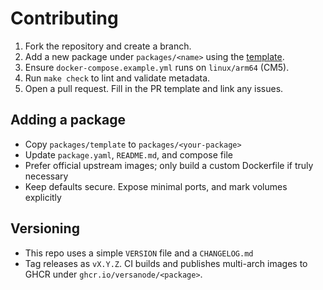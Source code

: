 # Contributing

1. Fork the repository and create a branch.
2. Add a new package under `packages/<name>` using the [template](packages/template).
3. Ensure `docker-compose.example.yml` runs on `linux/arm64` (CM5).
4. Run `make check` to lint and validate metadata.
5. Open a pull request. Fill in the PR template and link any issues.

## Adding a package

- Copy `packages/template` to `packages/<your-package>`
- Update `package.yaml`, `README.md`, and compose file
- Prefer official upstream images; only build a custom Dockerfile if truly necessary
- Keep defaults secure. Expose minimal ports, and mark volumes explicitly

## Versioning

- This repo uses a simple `VERSION` file and a `CHANGELOG.md`
- Tag releases as `vX.Y.Z`. CI builds and publishes multi-arch images to GHCR under `ghcr.io/versanode/<package>`.
